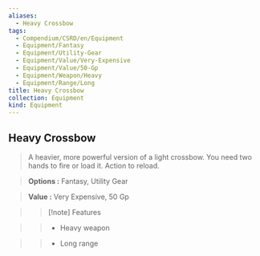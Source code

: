 ```yaml
---
aliases:
  - Heavy Crossbow
tags:
  - Compendium/CSRD/en/Equipment
  - Equipment/Fantasy
  - Equipment/Utility-Gear
  - Equipment/Value/Very-Expensive
  - Equipment/Value/50-Gp
  - Equipment/Weapon/Heavy
  - Equipment/Range/Long
title: Heavy Crossbow
collection: Equipment
kind: Equipment
---
```

## Heavy Crossbow    
    
>A heavier, more powerful version of a light crossbow. You need two hands to fire or load it. Action to reload.    
> **Options :** Fantasy, Utility Gear    
> **Value :** Very Expensive, 50 Gp    
>>[!note] Features    
>> - Heavy weapon    
>> - Long range